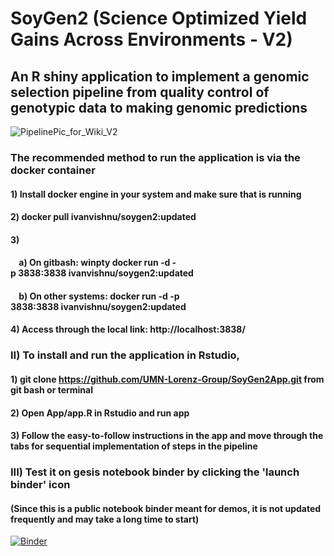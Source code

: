 # SoyGen2 (Science Optimized Yield Gains Across Environments - V2) 
## An R shiny application to implement a genomic selection pipeline from quality control of genotypic data to making genomic predictions 
![PipelinePic_for_Wiki_V2](https://github.com/UMN-Lorenz-Group/SoyGen2App/assets/12753252/5e76c000-bf4e-4849-bbad-29df6a6fb22e)
 
### The recommended method to run the application is via the docker container 
#### 1) Install docker engine in your system and make sure that is running 
#### 2) docker pull ivanvishnu/soygen2:updated
#### 3) 
#### &nbsp; &nbsp; a) On gitbash: winpty docker run -d -p 3838:3838 ivanvishnu/soygen2:updated 
#### &nbsp; &nbsp;  b) On other systems: docker run -d -p 3838:3838 ivanvishnu/soygen2:updated 
#### 4) Access through the local link: http://localhost:3838/


### 

### II) To install and run the application in Rstudio, 
#### 1) git clone https://github.com/UMN-Lorenz-Group/SoyGen2App.git from git bash or terminal 
#### 2) Open App/app.R in Rstudio and run app 
#### 3) Follow the easy-to-follow instructions in the app and move through the tabs for sequential implementation of steps in the pipeline




### III) Test it on gesis notebook binder by clicking the 'launch binder' icon 
#### (Since this is a public notebook binder meant for demos, it is not updated frequently and may take a long time to start)
[![Binder](https://mybinder.org/badge_logo.svg)](https://notebooks.gesis.org/binder/v2/gh/UMN-Lorenz-Group/SoyGen2App/main?urlpath=rstudio)

